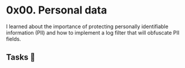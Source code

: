 # 0x00. Personal data

I learned about the importance of protecting personally identifiable information (PII) and how to implement a log filter that will obfuscate PII fields.

## Tasks :page_with_curl:

